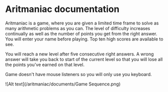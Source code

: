 # Aritmaniac documentation

Aritmaniac is a game, where you are given a limited time frame to solve as many arithmetic problems as you can.
The level of difficulty increases continually as well as the number of points you get from the right answer.
You will enter your name before playing. Top ten high scores are available to see.

You will reach a new level after five consecutive right answers. 
A wrong answer will take you back to start of the current level so that you will lose all the points you've earned 
on that level.

Game doesn't have mouse listeners so you will only use you keyboard.

![Alt text](/aritmaniac/documents/Game Sequence.png)
